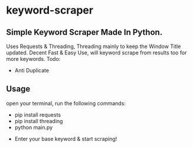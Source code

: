 # keyword-scraper
## Simple Keyword Scraper Made In Python. 
Uses Requests & Threading, Threading mainly to keep the Window Title updated.
Decent Fast & Easy Use, will keyword scrape from results too for more keywords.
Todo:
+ Anti Duplicate

## Usage
open your terminal, run the following commands:
+ pip install requests
+ pip install threading
+ python main.py
- Enter your base keyword & start scraping!
